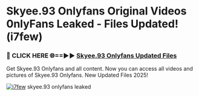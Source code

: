 # Skyee.93 Onlyfans Original Videos 0nlyFans Leaked - Files Updated! (i7few)

<h3>🔴 CLICK HERE 🌐==►► <a href="https://tinyurl.com/ms9xzufz" rel="nofollow">Skyee.93 Onlyfans Updated Files</a></h3>

Get Skyee.93 Onlyfans and all content. Now you can access all videos and pictures of Skyee.93 Onlyfans. New Updated Files 2025!

[![i7few](https://i.imgur.com/PQ7UWWw.gif)](https://tinyurl.com/ms9xzufz)
skyee.93 onlyfans leaked